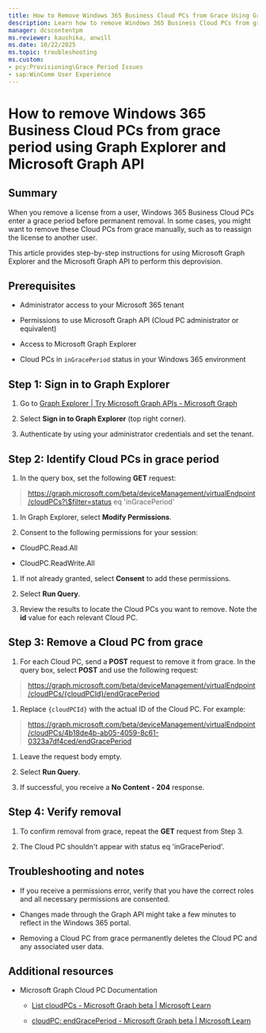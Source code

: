 ```yaml
---
title: How to Remove Windows 365 Business Cloud PCs from Grace Using Graph Explorer and Microsoft Graph API
description: Learn how to remove Windows 365 Business Cloud PCs from grace period using Microsoft Graph Explorer and API. Step-by-step guide with prerequisites and troubleshooting tips.
manager: dcscontentpm
ms.reviewer: kaushika, anwill
ms.date: 10/22/2025
ms.topic: troubleshooting
ms.custom:
- pcy:Provisioning\Grace Period Issues
- sap:WinComm User Experience
---
```

# How to remove Windows 365 Business Cloud PCs from grace period using Graph Explorer and Microsoft Graph API

## Summary

When you remove a license from a user, Windows 365 Business Cloud PCs enter a grace period before permanent removal. In some cases, you might want to remove these Cloud PCs from grace manually, such as to reassign the license to another user.

This article provides step-by-step instructions for using Microsoft Graph Explorer and the Microsoft Graph API to perform this deprovision.

## Prerequisites

- Administrator access to your Microsoft 365 tenant

- Permissions to use Microsoft Graph API (Cloud PC administrator or equivalent)

- Access to Microsoft Graph Explorer

- Cloud PCs in `inGracePeriod` status in your Windows 365 environment

## Step 1: Sign in to Graph Explorer

1.  Go to [Graph Explorer \| Try Microsoft Graph APIs - Microsoft Graph](https://developer.microsoft.com/en-us/graph/graph-explorer)

1.  Select **Sign in to Graph Explorer** (top right corner).

1.  Authenticate by using your administrator credentials and set the tenant.

## Step 2: Identify Cloud PCs in grace period

1.  In the query box, set the following **GET** request:

> https://graph.microsoft.com/beta/deviceManagement/virtualEndpoint/cloudPCs?\$filter=status eq 'inGracePeriod'

1.  In Graph Explorer, select **Modify Permissions**.

1.  Consent to the following permissions for your session:

- CloudPC.Read.All

- CloudPC.ReadWrite.All

1.  If not already granted, select **Consent** to add these permissions.

1.  Select **Run Query**.

1.  Review the results to locate the Cloud PCs you want to remove. Note the **id** value for each relevant Cloud PC.

## Step 3: Remove a Cloud PC from grace

1.  For each Cloud PC, send a **POST** request to remove it from grace. In the query box, select **POST** and use the following request:

> https://graph.microsoft.com/beta/deviceManagement/virtualEndpoint/cloudPCs/{cloudPCId}/endGracePeriod

1.  Replace `{cloudPCId}` with the actual ID of the Cloud PC. For example:

> https://graph.microsoft.com/beta/deviceManagement/virtualEndpoint/cloudPCs/4b18de4b-ab05-4059-8c61-0323a7df4ced/endGracePeriod

1.  Leave the request body empty.

1.  Select **Run Query**.

1.  If successful, you receive a **No Content - 204** response.

## Step 4: Verify removal

1.  To confirm removal from grace, repeat the **GET** request from Step 3.

1.  The Cloud PC shouldn't appear with status eq 'inGracePeriod'.

## Troubleshooting and notes

- If you receive a permissions error, verify that you have the correct roles and all necessary permissions are consented.

- Changes made through the Graph API might take a few minutes to reflect in the Windows 365 portal.

- Removing a Cloud PC from grace permanently deletes the Cloud PC and any associated user data.

## Additional resources

- Microsoft Graph Cloud PC Documentation

  - [List cloudPCs - Microsoft Graph beta \| Microsoft Learn](/graph/api/virtualendpoint-list-cloudpcs?view=graph-rest-beta&tabs=http)

  - [cloudPC: endGracePeriod - Microsoft Graph beta \| Microsoft Learn](/graph/api/cloudpc-endgraceperiod?view=graph-rest-beta&tabs=http)
